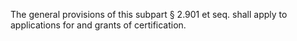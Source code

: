 The general provisions of this subpart § 2.901 et seq. shall apply to applications for and grants of certification.

